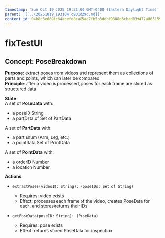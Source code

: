 ```yaml
---
timestamp: 'Sun Oct 19 2025 19:31:04 GMT-0400 (Eastern Daylight Time)'
parent: '[[..\20251019_193104.c931d29d.md]]'
content_id: 04b8c3e669bc64acefe8ca85ae7fb5b3ddbb9808d6cbad839477a865159b0737
---
```


# fixTestUI

## Concept: PoseBreakdown

**Purpose**: extract poses from videos and represent them as collections of parts and points, which can later be compared\
**Principle**: after a video is processed, poses for each frame are stored as structured data

**State**\
A set of **PoseData** with:

* a poseID String
* a partData of Set of PartData

A set of **PartData** with:

* a part Enum (Arm, Leg, etc.)
* a pointData Set of PointData

A set of **PointData** with:

* a orderID Number
* a location Number

**Actions**

* `extractPoses(videoID: String): (poseIDs: Set of String)`
  * Requires: video exists
  * Effect: processes each frame of the video, creates PoseData for each, and stores/returns their IDs

* `getPoseData(poseID: String): (PoseData)`
  * Requires: pose exists
  * Effect: returns stored PoseData for inspection
